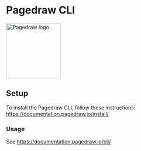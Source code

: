# Pagedraw CLI

<img src="https://ucarecdn.com/dd0f9a9d-ab86-4ce4-a884-62a1ac769c2e/" alt="Pagedraw logo" width="150" />

## Setup

To install the Pagedraw CLI, follow these instructions: https://documentation.pagedraw.io/install/

### Usage

See https://documentation.pagedraw.io/cli/
